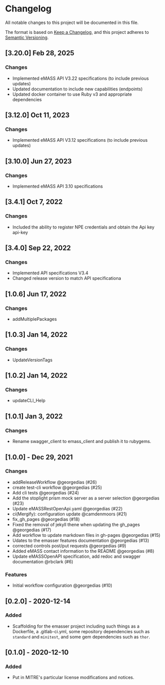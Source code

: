 # Changelog
All notable changes to this project will be documented in this file.

The format is based on [Keep a Changelog](https://keepachangelog.com/en/1.0.0/),
and this project adheres to [Semantic Versioning](https://semver.org/spec/v2.0.0.html).

## [3.20.0] Feb 28, 2025
### Changes
- Implemented eMASS API V3.22 specifications (to include previous updates)
- Updated documentation to include new capabilities (endpoints)
- Updated docker container to use Ruby v3 and appropriate dependencies

## [3.12.0] Oct 11, 2023
### Changes
- Implemented eMASS API V3.12 specifications (to include previous updates)
  
## [3.10.0] Jun 27, 2023
### Changes
- Implemented eMASS API 3.10 specifications

## [3.4.1] Oct 7, 2022
### Changes
- Included the ability to register NPE credentials and obtain the Api key api-key

## [3.4.0] Sep 22, 2022
### Changes
- Implemented API specifications V3.4
- Changed release version to match API specificationa

## [1.0.6] Jun 17, 2022
### Changes
- addMultiplePackages

## [1.0.3] Jan 14, 2022
### Changes
- UpdateVersionTags

## [1.0.2] Jan 14, 2022
### Changes
- updateCLI_Help
  
## [1.0.1] Jan 3, 2022
### Changes
- Rename swagger_client to emass_client and publish it to rubygems.
  
## [1.0.0] - Dec 29, 2021
### Changes
- addReleaseWorkflow @georgedias (#26)
- create test-cli workflow @georgedias (#25)
- Add cli tests @georgedias (#24)
- Add the stoplight prism mock server as a server selection @georgedias (#23)
- Update eMASSRestOpenApi.yaml @georgedias (#22)
- ci(Mergify): configuration update @camdenmoors (#21)
- fix_gh_pages @georgedias (#18)
- Fixed the removal of jekyll thene when updating the gh_pages @georgedias (#17)
- Add workflow to update markdown files in gh-pages @georgedias (#15)
- Udates to the emasser features documentation @georgedias (#13)
- corrected controls post/put requests @georgedias (#9)
- Added eMASS contact information to the README @georgedias (#8)
- Update eMASSOpenAPI specification, add redoc and swagger documentation @rbclark (#6)

### Features

- Initial workflow configuration @georgedias (#10)
  
## [0.2.0] - 2020-12-14
### Added
- Scaffolding for the emasser project including such things as a Dockerfile, a .gitlab-ci.yml, some repository dependencies such as `standard` and `minitest`, and some gem dependencies such as `thor`.

## [0.1.0] - 2020-12-10
### Added
- Put in MITRE's particular license modifications and notices.
